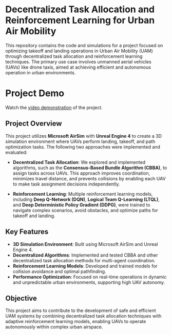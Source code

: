 # Decentralized Task Allocation and Reinforcement Learning for Urban Air Mobility

This repository contains the code and simulations for a project focused on optimizing takeoff and landing operations in Urban Air Mobility (UAM) through decentralized task allocation and reinforcement learning techniques. The primary use case involves unmanned aerial vehicles (UAVs) like drone taxis, aimed at achieving efficient and autonomous operation in urban environments.

# Project Demo
Watch the [video demonstration](https://drive.google.com/file/d/1hoqK8FkQHGno81S4aQHj5qh0xODsYUJH/view?usp=drive_link) of the project.


## Project Overview

This project utilizes **Microsoft AirSim** with **Unreal Engine 4** to create a 3D simulation environment where UAVs perform landing, takeoff, and path optimization tasks. The following two approaches were implemented and evaluated:

- **Decentralized Task Allocation**: We explored and implemented algorithms, such as the **Consensus-Based Bundle Algorithm (CBBA)**, to assign tasks across UAVs. This approach improves coordination, minimizes travel distance, and prevents collisions by enabling each UAV to make task assignment decisions independently.

- **Reinforcement Learning**: Multiple reinforcement learning models, including **Deep Q-Network (DQN)**, **Logical Team Q-Learning (LTQL)**, and **Deep Deterministic Policy Gradient (DDPG)**, were trained to navigate complex scenarios, avoid obstacles, and optimize paths for takeoff and landing.

## Key Features

- **3D Simulation Environment**: Built using Microsoft AirSim and Unreal Engine 4.
- **Decentralized Algorithms**: Implemented and tested CBBA and other decentralized task allocation methods for multi-agent coordination.
- **Reinforcement Learning Models**: Developed and trained models for collision avoidance and optimal pathfinding.
- **Performance Optimization**: Focused on real-time operations in dynamic and unpredictable urban environments, supporting high UAV autonomy.

## Objective

This project aims to contribute to the development of safe and efficient UAM systems by combining decentralized task allocation techniques with adaptive reinforcement learning models, enabling UAVs to operate autonomously within complex urban airspace.
